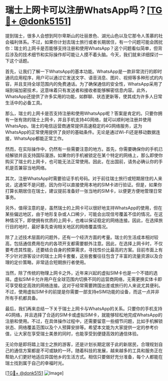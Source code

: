 # 瑞士上网卡可以注册WhatsApp吗？[[TG💪+ @donk5151](https://t.me/s/donk5151)]

提到瑞士，很多人会想到阿尔卑斯山的壮丽景色、湖光山色以及它那令人羡慕的社会福利体系。不过，如果你计划去瑞士旅行或者长期居住，有一个问题可能会困扰你：瑞士的上网卡是否能够支持注册和使用WhatsApp？这个问题看似简单，但背后涉及的技术细节和实际操作却可能让人摸不着头脑。今天，我们就来详细探讨一下这个话题。

首先，让我们了解一下WhatsApp的基本功能。WhatsApp是一款非常流行的即时通讯应用程序，用户可以通过它发送文字、语音消息、图片、视频等多种形式的内容，并且支持全球范围内的免费通话。为了确保通信的安全性，WhatsApp采用了端到端加密技术，这意味着只有发送者和接收者能够解密信息内容。此外，WhatsApp还提供了许多实用的功能，如群聊、状态更新等，使其成为许多人日常生活中的必备工具。

那么，瑞士的上网卡是否支持注册和使用WhatsApp呢？答案是肯定的。只要你拥有一张有效的瑞士上网卡，并且手机支持4G网络，就可以顺利地注册并使用WhatsApp。瑞士的电信运营商通常提供高速稳定的4G网络服务，这为WhatsApp的正常使用提供了良好的基础条件。无论是通过Wi-Fi还是移动数据连接，WhatsApp都能正常工作。

然而，在实际操作中，仍然有一些需要注意的地方。首先，你需要确保你的手机已经解锁并且支持国际漫游。如果你的手机被锁定在某个特定的网络上，那么即使你购买了瑞士的上网卡，也可能无法正常使用。因此，在出国前，请务必确认你的手机是否兼容当地网络。

其次，注册WhatsApp时需要验证手机号码。对于前往瑞士旅行或短期居住的人来说，这通常不是问题，因为你可以直接使用本地的SIM卡进行验证。但是，如果你打算长期居住在瑞士，建议提前准备好一张当地的SIM卡，以便更方便地管理日常事务。

另外，值得注意的是，虽然瑞士的上网卡可以很好地支持WhatsApp的使用，但在某些偏远地区，由于地形复杂或人口稀少，可能会出现信号覆盖不佳的情况。在这种情况下，即使拥有优质的上网卡，也难以保证稳定的网络连接。因此，在选择旅行目的地时，最好事先查询相关地区的网络覆盖情况。

除了上述技术层面的问题外，还有一个经济方面的考量。瑞士的生活成本相对较高，包括通信费用在内的各项开支都需要额外注意。因此，在选择上网卡时，不仅要考虑其性能，还要结合自身的预算需求，寻找性价比最高的方案。目前市面上有不少针对游客设计的瑞士上网卡套餐，这些套餐往往包含了丰富的流量资源以及合理的定价策略，非常适合短期旅行者使用。

当然，除了传统的物理上网卡之外，近年来兴起的虚拟SIM卡也是一个不错的选择。虚拟SIM卡允许用户在全球范围内切换不同的运营商网络，无需更换实体卡即可享受稳定高效的网络连接。这对于经常需要跨国出差或旅行的人来说尤其便利。不过，使用虚拟SIM卡的前提是你需要一部支持eSIM功能的设备，而这一点并非所有手机都具备。

最后，我们再来总结一下关于瑞士上网卡与WhatsApp的关系。只要你的手机支持4G网络，并且选择了合适的SIM卡或虚拟SIM卡，就能够轻松地完成WhatsApp的注册和使用。不过，在具体操作过程中，还需要留意一些细节问题，比如手机解锁状态、网络覆盖范围以及个人预算安排等。希望本文能为大家提供一定的参考价值，让大家在享受瑞士美景的同时，也能享受到便捷高效的通信体验。

无论你是即将踏上瑞士之旅的游客，还是计划长期定居于此的新居民，合理规划自己的通信方案都是不可或缺的一环。随着科技的发展，越来越多的工具和服务正在帮助人们更好地适应异国他乡的生活方式。相信只要做好充分准备，每个人都能在瑞士找到属于自己的幸福时光。

[[TG💪+ @donk5151](https://t.me/s/donk5151) ![Image](https://i.postimg.cc/rwNCRYN7/Snipaste-2025-04-30-17-27-05.png)]
